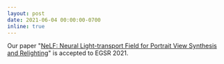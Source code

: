 ```yaml
---
layout: post
date: 2021-06-04 00:00:00-0700
inline: true
---
```


Our paper "[NeLF: Neural Light-transport Field for Portrait View Synthesis and Relighting](http://cseweb.ucsd.edu/~viscomp/projects/EGSR21NeLF/)" is accepted to EGSR 2021.
